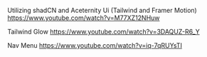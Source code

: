 Utilizing shadCN and Aceternity Ui (Tailwind and Framer Motion)
https://www.youtube.com/watch?v=M77XZ12NHuw

Tailwind Glow
https://www.youtube.com/watch?v=3DAQUZ-R6_Y

Nav Menu
https://www.youtube.com/watch?v=iq-7qRUYsTI
